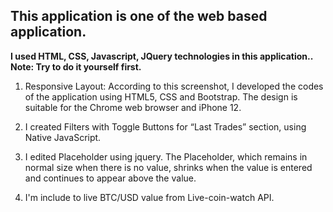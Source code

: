 ## **This application is one of the web based application.**

**I used HTML, CSS, Javascript, JQuery technologies in this application..**
**Note: Try to do it yourself first.**

1. Responsive Layout: According to this screenshot, I developed the codes of the application using HTML5, CSS and Bootstrap. The design is suitable for the Chrome web browser and iPhone 12.

2. I created Filters with Toggle Buttons for “Last Trades” section, using Native JavaScript.

3. I edited Placeholder using jquery. The Placeholder, which remains in normal size when there is no value, shrinks when the value is entered and continues to appear above the value.

4. I'm include to live BTC/USD value from Live-coin-watch API.
